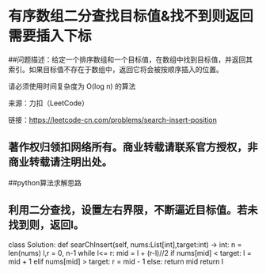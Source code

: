 # 有序数组二分查找目标值&找不到则返回需要插入下标
##问题描述：给定一个排序数组和一个目标值，在数组中找到目标值，并返回其索引。如果目标值不存在于数组中，返回它将会被按顺序插入的位置。

请必须使用时间复杂度为 O(log n) 的算法

来源：力扣（LeetCode）

链接：https://leetcode-cn.com/problems/search-insert-position

著作权归领扣网络所有。商业转载请联系官方授权，非商业转载请注明出处。
---
##python算法求解思路

利用二分查找，设置左右界限，不断逼近目标值。若未找到则，返回l。
---

class Solution:
  def searChInsert(self, nums:List[int],target:int) -> int:
  n = len(nums)
  l,r = 0, n-1
  while l<= r:
    mid = l + (r-l)//2
    if nums[mid] < target:
      l = mid + 1
    elif nums[mid] > target:
      r = mid - 1
    else:
      return mid
   return l
